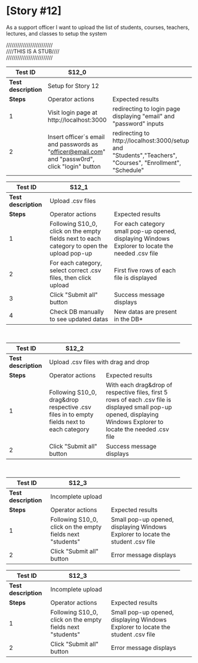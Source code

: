 # [Story #12]

As a support officer I want to upload the list of students, courses, teachers, lectures, and classes to setup the system

/////////////////////////<br>
////THIS IS A STUB////<br>
/////////////////////////<br>


| Test ID | S12_0 |  |
| --- | --- | --- |
| **Test description** <td colspan=2> Setup for Story 12 |
| **Steps** | Operator actions | Expected results |
| 1 | Visit login page at http://localhost:3000 | redirecting to login page displaying "email" and "password" inputs |
| 2 | Insert officer`s email and passwords as "officer@email.com" and "passw0rd", click "login" button | redirecting to http://localhost:3000/setup and "Students","Teachers", "Courses", "Enrollment", "Schedule"|

| Test ID | S12_1 |  |
| --- | --- | --- |
| **Test description** <td colspan=2> Upload .csv files |
| **Steps** | Operator actions | Expected results |
| 1 | Following S10_0, click on the empty fields next to each category to open the upload pop-up | For each category small pop-up opened, displaying Windows Explorer to locate the needed .csv file |
| 2 | For each category, select correct .csv files, then click upload | First five rows of each file is displayed|
| 3 | Click "Submit all" button | Success message displays|
| 4 | Check DB manually to see updated datas | New datas are present in the DB*|


<br>

| Test ID | S12_2 |  |
| --- | --- | --- |
| **Test description** <td colspan=2> Upload .csv files with drag and drop|
| **Steps** | Operator actions | Expected results |
| 1 | Following S10_0, drag&drop respective .csv files in to empty fields next to each category  | With each drag&drop of respective files, first 5 rows of each .csv file is displayed small pop-up opened, displaying Windows Explorer to locate the needed .csv file |
| 2 | Click "Submit all" button | Success message displays|


<br>

| Test ID | S12_3 |  |
| --- | --- | --- |
| **Test description** <td colspan=2> Incomplete upload |
| **Steps** | Operator actions | Expected results |
| 1 | Following S10_0, click on the empty fields next "students" | Small pop-up opened, displaying Windows Explorer to locate the student .csv file |
| 2 | Click "Submit all" button | Error message displays|

| Test ID | S12_3 |  |
| --- | --- | --- |
| **Test description** <td colspan=2> Incomplete upload |
| **Steps** | Operator actions | Expected results |
| 1 | Following S10_0, click on the empty fields next "students" | Small pop-up opened, displaying Windows Explorer to locate the student .csv file |
| 2 | Click "Submit all" button | Error message displays|
